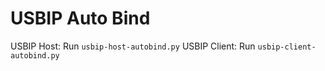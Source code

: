 # USBIP Auto Bind
USBIP Host: Run `usbip-host-autobind.py`
USBIP Client: Run `usbip-client-autobind.py`